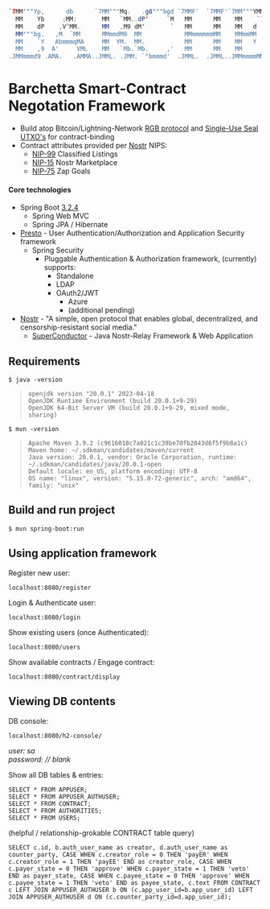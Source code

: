 ```java
`7MM"""Yp,      db      `7MM"""Mq.   .g8"""bgd `7MMF'  `7MMF'`7MM"""YMM MMP""MM""YMM MMP""MM""YMM   db      
  MM    Yb     ;MM:       MM   `MM..dP'     `M   MM      MM    MM    `7 P'   MM   `7 P'   MM   `7  ;MM:     
  MM    dP    ,V^MM.      MM   ,M9 dM'       `   MM      MM    MM   d        MM           MM      ,V^MM.    
  MM"""bg.   ,M  `MM      MMmmdM9  MM            MMmmmmmmMM    MMmmMM        MM           MM     ,M  `MM    
  MM    `Y   AbmmmqMA     MM  YM.  MM.           MM      MM    MM   Y  ,     MM           MM     AbmmmqMA   
  MM    ,9  A'     VML    MM   `Mb.`Mb.     ,'   MM      MM    MM     ,M     MM           MM    A'     VML  
.JMMmmmd9 .AMA.   .AMMA..JMML. .JMM. `"bmmmd'  .JMML.  .JMML..JMMmmmmMMM   .JMML.       .JMML..AMA.   .AMMA.
```
# Barchetta Smart-Contract Negotation Framework
  - Build atop Bitcoin/Lightning-Network [RGB protocol](https://rgb.tech/) and [Single-Use Seal UTXO's](https://docs.rgb.info/distributed-computing-concepts/single-use-seals) for contract-binding
  - Contract attributes provided per [Nostr](https://nostr.com/) NIPS:
    - [NIP-99](https://nostr-nips.com/nip-99) Classified Listings
    - [NIP-15](https://nostr-nips.com/nip-15) Nostr Marketplace  
    - [NIP-75](https://nostr-nips.com/nip-75) Zap Goals
    

#### Core technologies

  - Spring Boot [3.2.4](https://spring.io/projects/spring-boot) 
    - Spring Web MVC
    - Spring JPA / Hibernate
  - [Presto](https://github.com/avlo/presto) - User Authentication/Authorization and Application Security framework     
    - Spring Security
      - Pluggable Authentication & Authorization framework, (currently) supports:
        -   Standalone
        -   LDAP
        -   OAuth2/JWT
            -   Azure
            -   (additional pending)
  - [Nostr](https://nostr.com/) - "A simple, open protocol that enables global, decentralized, and censorship-resistant social media."
    - [SuperConductor](https://github.com/avlo/nostr-relay/) - Java Nostr-Relay Framework & Web Application

## Requirements

    $ java -version

>     openjdk version "20.0.1" 2023-04-18
>     OpenJDK Runtime Environment (build 20.0.1+9-29)
>     OpenJDK 64-Bit Server VM (build 20.0.1+9-29, mixed mode, sharing)

    $ mvn -version
>     Apache Maven 3.9.2 (c9616018c7a021c1c39be70fb2843d6f5f9b8a1c)
>     Maven home: ~/.sdkman/candidates/maven/current
>     Java version: 20.0.1, vendor: Oracle Corporation, runtime: ~/.sdkman/candidates/java/20.0.1-open
>     Default locale: en_US, platform encoding: UTF-8
>     OS name: "linux", version: "5.15.0-72-generic", arch: "amd64", family: "unix"

## Build and run project

    $ mvn spring-boot:run

## Using application framework
Register new user:

    localhost:8080/register

Login & Authenticate user:

    localhost:8080/login

Show existing users (once Authenticated):

    localhost:8080/users

Show available contracts / Engage contract:

    localhost:8080/contract/display

## Viewing DB contents

DB console:

    localhost:8080/h2-console/

*user: sa*  
*password: // blank*

Show all DB tables & entries:

    SELECT * FROM APPUSER;
    SELECT * FROM APPUSER_AUTHUSER;
    SELECT * FROM CONTRACT;
    SELECT * FROM AUTHORITIES;
    SELECT * FROM USERS;

(helpful / relationship-grokable CONTRACT table query)

    SELECT c.id, b.auth_user_name as creator, d.auth_user_name as counter_party, CASE WHEN c.creator_role = 0 THEN 'payER' WHEN c.creator_role = 1 THEN 'payEE' END as creator_role, CASE WHEN c.payer_state = 0 THEN 'approve' WHEN c.payer_state = 1 THEN 'veto' END as payer_state, CASE WHEN c.payee_state = 0 THEN 'approve' WHEN c.payee_state = 1 THEN 'veto' END as payee_state, c.text FROM CONTRACT c LEFT JOIN APPUSER_AUTHUSER b ON (c.app_user_id=b.app_user_id) LEFT JOIN APPUSER_AUTHUSER d ON (c.counter_party_id=d.app_user_id);
